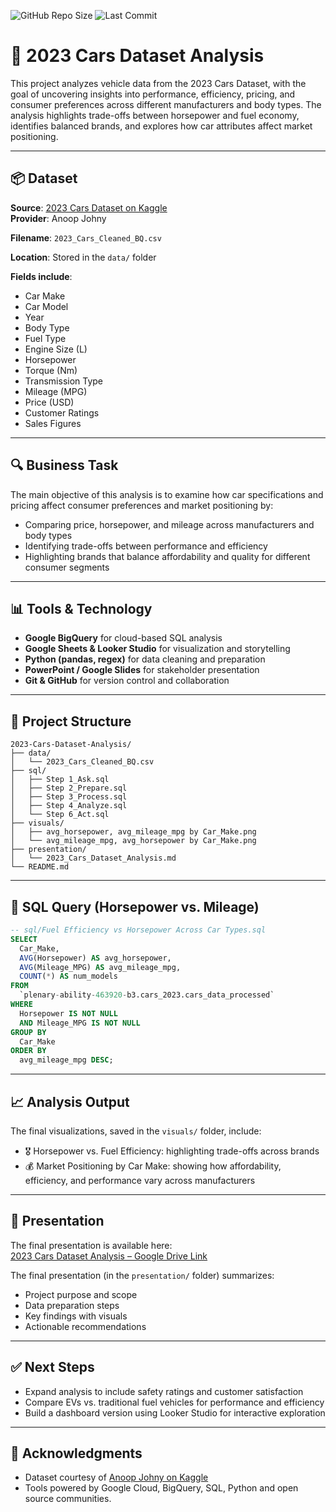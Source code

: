 ![GitHub Repo Size](https://img.shields.io/github/repo-size/ssagastume11/2023-Cars)
![Last Commit](https://img.shields.io/github/last-commit/ssagastume11/2023-Cars)

# 🚗 2023 Cars Dataset Analysis

This project analyzes vehicle data from the 2023 Cars Dataset, with the goal of uncovering insights into performance, efficiency, pricing, and consumer preferences across different manufacturers and body types. The analysis highlights trade-offs between horsepower and fuel economy, identifies balanced brands, and explores how car attributes affect market positioning.

---

## 📦 Dataset

**Source**: [2023 Cars Dataset on Kaggle](https://www.kaggle.com/datasets/anoopjohny/2023-cars-dataset)  
**Provider**: Anoop Johny 

**Filename**: `2023_Cars_Cleaned_BQ.csv`

**Location**: Stored in the `data/` folder

**Fields include**:
- Car Make
- Car Model
- Year
- Body Type
- Fuel Type
- Engine Size (L)
- Horsepower
- Torque (Nm)
- Transmission Type
- Mileage (MPG)
- Price (USD)
- Customer Ratings
- Sales Figures

---

## 🔍 Business Task

The main objective of this analysis is to examine how car specifications and pricing affect consumer preferences and market positioning by:

- Comparing price, horsepower, and mileage across manufacturers and body types
- Identifying trade-offs between performance and efficiency
- Highlighting brands that balance affordability and quality for different consumer segments

---

## 📊 Tools & Technology

- **Google BigQuery** for cloud-based SQL analysis
- **Google Sheets & Looker Studio** for visualization and storytelling
- **Python (pandas, regex)** for data cleaning and preparation
- **PowerPoint / Google Slides** for stakeholder presentation
- **Git & GitHub** for version control and collaboration
  
---

## 📁 Project Structure

```plaintext
2023-Cars-Dataset-Analysis/
├── data/                   
│   └── 2023_Cars_Cleaned_BQ.csv
├── sql/                
│   ├── Step 1_Ask.sql
│   ├── Step 2_Prepare.sql
│   ├── Step 3_Process.sql
│   ├── Step 4_Analyze.sql
│   └── Step 6_Act.sql
├── visuals/                
│   ├── avg_horsepower, avg_mileage_mpg by Car_Make.png
│   └── avg_mileage_mpg, avg_horsepower by Car_Make.png
├── presentation/           
│   └── 2023_Cars_Dataset_Analysis.md
└── README.md
```

---

## 🧮 SQL Query (Horsepower vs. Mileage)

```sql
-- sql/Fuel Efficiency vs Horsepower Across Car Types.sql
SELECT 
  Car_Make,
  AVG(Horsepower) AS avg_horsepower,
  AVG(Mileage_MPG) AS avg_mileage_mpg,
  COUNT(*) AS num_models
FROM 
  `plenary-ability-463920-b3.cars_2023.cars_data_processed`
WHERE 
  Horsepower IS NOT NULL
  AND Mileage_MPG IS NOT NULL
GROUP BY 
  Car_Make
ORDER BY 
  avg_mileage_mpg DESC;
```

---

## 📈 Analysis Output
The final visualizations, saved in the `visuals/` folder, include:
- 🎖️ Horsepower vs. Fuel Efficiency: highlighting trade-offs across brands
- 💰 Market Positioning by Car Make: showing how affordability, efficiency, and performance vary across manufacturers

---

## 🧾 Presentation
The final presentation is available here:  
[2023 Cars Dataset Analysis – Google Drive Link](https://docs.google.com/presentation/d/19GDTp1x6VP1zzfEiq8k2Wr5uTSZYmzQllA7tNzR3vwY/edit?slide=id.g377deda77fc_0_0#slide=id.g377deda77fc_0_0)

The final presentation (in the `presentation/` folder) summarizes:
- Project purpose and scope
- Data preparation steps
- Key findings with visuals
- Actionable recommendations

---

## ✅ Next Steps
- Expand analysis to include safety ratings and customer satisfaction
- Compare EVs vs. traditional fuel vehicles for performance and efficiency
- Build a dashboard version using Looker Studio for interactive exploration

---

## 🙌 Acknowledgments
- Dataset courtesy of [Anoop Johny on Kaggle](https://www.kaggle.com/datasets/anoopjohny/2023-cars-dataset)
- Tools powered by Google Cloud, BigQuery, SQL, Python and open source communities.
